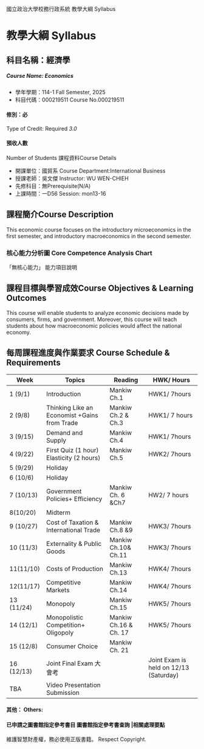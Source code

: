 國立政治大學校務行政系統 教學大綱 Syllabus
# 教學大綱 Syllabus
##  科目名稱：經濟學 
#####  Course Name: Economics
  * 學年學期：114-1 Fall Semester, 2025 
  * 科目代碼：000219511 Course No.000219511
#### 修別：必
Type of Credit: Required 
_3.0_
#### 預收人數
Number of Students
課程資料Course Details
  * 開課單位：國貿系 Course Department:International Business 
  * 授課老師：吳文傑 Instructor: WU WEN-CHIEH 
  * 先修科目：無Prerequisite(N/A)
  * 上課時間：一D56 Session: mon13-16
##  課程簡介Course Description
This economic course focuses on the introductory microeconomics in the first semester, and introductory macroeconomics in the second semester.
###  核心能力分析圖 Core Competence Analysis Chart
「無核心能力」 
能力項目說明
##  課程目標與學習成效Course Objectives & Learning Outcomes 
This course will enable students to analyze economic decisions made by consumers, firms, and government. Moreover, this course will teach students about how macroeconomic policies would affect the national economy.
##  每周課程進度與作業要求 Course Schedule & Requirements
Week |  Topics |  Reading |  HWK/ Hours  
---|---|---|---  
1 (9/1) |  Introduction |  Mankiw Ch.1 |  HWK1/ 7hours  
2 (9/8) |  Thinking Like an Economist +Gains from Trade |  Mankiw Ch.2 & Ch.3 |  HWK1/ 7 hours  
3 (9/15) |  Demand and Supply |  Mankiw Ch.4 |  HWK1/ 7hours  
4 (9/22) |  First Quiz (1 hour) Elasticity (2 hours) |  Mankiw Ch.5 |  HWK2/ 7hours  
5 (9/29) |  Holiday |  |   
6 (10/6) |  Holiday |  |   
7 (10/13) |  Government Policies+ Efficiency |  Mankiw Ch. 6 &Ch7 |  HW2/ 7 hours  
8(10/20) |  Midterm |  |   
9 (10/27) |  Cost of Taxation & International Trade |  Mankiw Ch.8 &9 |  HWK3/ 7hours  
10 (11/3) |  Externality & Public Goods |  Mankiw Ch.10& Ch.11 |  HWK3/ 7hours  
11(11/10) |  Costs of Production |  Mankiw Ch.13 |  HWK4/ 7hours  
12(11/17) |  Competitive Markets |  Mankiw Ch.14 |  HWK4/ 7hours  
13 (11/24) |  Monopoly |  Mankiw Ch.15 |  HWK5/ 7hours  
14 (12/1) |  Monopolistic Competition+ Oligopoly |  Mankiw Ch.16 & Ch. 17 |  HWK5/ 7hours  
15 (12/8) |  Consumer Choice |  Mankiw Ch. 21 |   
16 (12/13) |  Joint Final Exam 大會考 |  |  Joint Exam is held on 12/13 (Saturday)  
TBA |  Video Presentation Submission |  |   
####  其他： Others:
####  已申請之圖書館指定參考書目  圖書館指定參考書查詢 |相關處理要點
維護智慧財產權，務必使用正版書籍。 Respect Copyright.